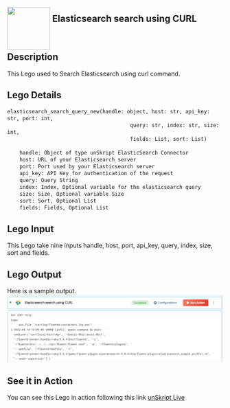 [<img align="left" src="https://unskript.com/assets/favicon.png" width="100" height="100" style="padding-right: 5px">](https://unskript.com/assets/favicon.png) 
<h2>Elasticsearch search using CURL</h2>

<br>

## Description
This Lego used to Search Elasticsearch using curl command.


## Lego Details

    elasticsearch_search_query_new(handle: object, host: str, api_key: str, port: int,
                                            query: str, index: str, size: int,
                                            fields: List, sort: List)

        handle: Object of type unSkript ElasticSearch Connector
        host: URL of your Elasticsearch server
        port: Port used by your Elasticsearch server
        api_key: API Key for authentication of the request
        query: Query String
        index: Index, Optional variable for the elasticsearch query
        size: Size, Optional variable Size
        sort: Sort, Optional List
        fields: Fields, Optional List

## Lego Input
This Lego take nine inputs handle, host, port, api_key, query, index, size, sort and fields.

## Lego Output
Here is a sample output.
<img src="./1.png">

## See it in Action

You can see this Lego in action following this link [unSkript Live](https://us.app.unskript.io)